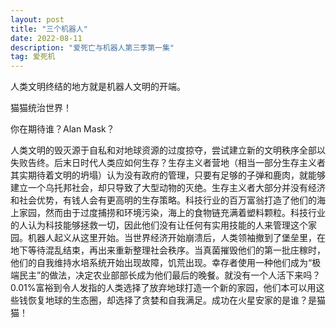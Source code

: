 ```yaml
---
layout: post
title: "三个机器人"
date: 2022-08-11 
description: "爱死亡与机器人第三季第一集"
tag: 爱死机
---   
```


人类文明终结的地方就是机器人文明的开端。

猫猫统治世界！

你在期待谁？Alan Mask？

人类文明的毁灭源于自私和对地球资源的过度掠夺，尝试建立新的文明秩序全部以失败告终。后末日时代人类应如何生存？生存主义者营地（相当一部分生存主义者其实期待着文明的坍塌）认为没有政府的管理，只要有足够的子弹和鹿肉，就能够建立一个乌托邦社会，却只导致了大型动物的灭绝。生存主义者大部分并没有经济和社会优势，有钱人会有更高明的生存策略。科技行业的百万富翁打造了他们的海上家园，然而由于过度捕捞和环境污染，海上的食物链充满着塑料颗粒。科技行业的人认为科技能够拯救一切，因此他们没有让任何有实用技能的人来管理这个家园。机器人起义从这里开始。当世界经济开始崩溃后，人类领袖撤到了堡垒里，在地下等待混乱结束，再出来重新整理社会秩序。当真菌摧毁他们的第一批庄稼时，他们的自我维持水培系统开始出现故障，饥荒出现。幸存者使用一种他们成为“极端民主”的做法，决定农业部部长成为他们最后的晚餐。就没有一个人活下来吗？0.01%富裕到令人发指的人类选择了放弃地球打造一个新的家园，他们本可以用这些钱恢复地球的生态圈，却选择了贪婪和自我满足。成功在火星安家的是谁？是猫猫！

